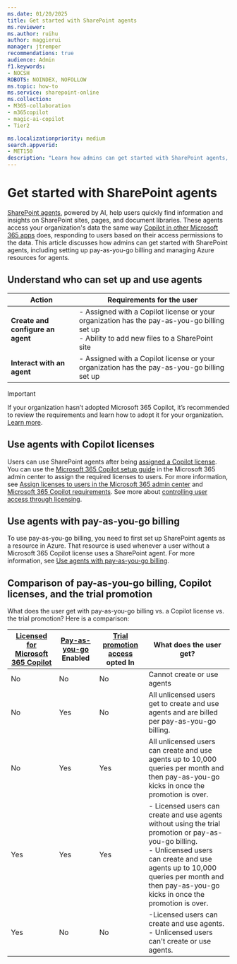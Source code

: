 ```yaml
---
ms.date: 01/20/2025
title: Get started with SharePoint agents
ms.reviewer:
ms.author: ruihu
author: maggierui
manager: jtremper
recommendations: true
audience: Admin
f1.keywords:
- NOCSH
ROBOTS: NOINDEX, NOFOLLOW
ms.topic: how-to
ms.service: sharepoint-online
ms.collection: 
- M365-collaboration
- m365copilot
- magic-ai-copilot
- Tier2

ms.localizationpriority: medium
search.appverid:
- MET150
description: "Learn how admins can get started with SharePoint agents, including setting up pay-as-you-go billing and managing Azure resources for agents. "
---
```


# Get started with SharePoint agents

[SharePoint agents](https://support.microsoft.com/office/get-started-with-agents-in-sharepoint-69e2faf9-2c1e-4baa-8305-23e625021bcf), powered by AI, help users quickly find information and insights on SharePoint sites, pages, and document libraries. These agents access your organization's data the same way [Copilot in other Microsoft 365 apps](/sharepoint/sharepoint-copilot-best-practices#copilot-and-sharepoint) does, responding to users based on their access permissions to the data. This article discusses how admins can get started with SharePoint agents, including setting up pay-as-you-go billing and managing Azure resources for agents.

## Understand who can set up and use agents

| **Action**          | **Requirements for the user**                                                                                       |
|---------------------|--------------------------------------------------------------------------------------------------------|
| **Create and configure an agent** | - Assigned with a Copilot license or your organization has the pay-as-you-go billing set up<br>- Ability to add new files to a SharePoint site    |
| **Interact with an agent**    | - Assigned with a Copilot license or your organization has the pay-as-you-go billing set up                                                       |

> [!IMPORTANT]
> If your organization hasn’t adopted Microsoft 365 Copilot, it’s recommended to review the requirements and learn how to adopt it for your organization. [Learn more](/copilot/microsoft-365/microsoft-365-copilot-overview).  

## Use agents with Copilot licenses

Users can use SharePoint agents after being [assigned a Copilot license](/copilot/microsoft-365/microsoft-365-copilot-enable-users#assign-licenses). You can use the [Microsoft 365 Copilot setup guide](https://admin.microsoft.com/Adminportal/Home?Q=learndocs#/modernonboarding/microsoft365copilotsetupguide) in the Microsoft 365 admin center to assign the required licenses to users. For more information, see [Assign licenses to users in the Microsoft 365 admin center](/microsoft-365/admin/manage/assign-licenses-to-users) and [Microsoft 365 Copilot requirements](/copilot/microsoft-365/microsoft-365-copilot-requirements). See more about [controlling user access through licensing](/sharepoint/manage-access-agents-in-sharepoint#control-user-access-through-licensing).

## Use agents with pay-as-you-go billing

To use pay-as-you-go billing, you need to first set up SharePoint agents  as a resource in Azure. That resource is used whenever a user without a Microsoft 365 Copilot license uses a SharePoint agent. For more information, see [Use agents with pay-as-you-go billing](/sharepoint/sharepoint-agents-azure-billing).

## Comparison of pay-as-you-go billing, Copilot licenses, and the trial promotion

What does the user get with pay-as-you-go billing vs. a Copilot license vs. the trial promotion? Here is a comparison:

| [Licensed for Microsoft 365 Copilot](/copilot/microsoft-365/microsoft-365-copilot-licensing) | [Pay-as-you-go](/sharepoint/sharepoint-agents-azure-billing) Enabled | [Trial promotion access](/sharepoint/manage-trial-agents-sharepoint-powershell#what-is-the-trial-access-to-sharepoint-agents) opted In | What does the user get? |
|-----------------------------------------|-----------------------|-----------------------------|-------------------------|
| No                                      | No                    | No                          | Cannot create or use agents |
| No                                      | Yes                   | No                          | All unlicensed users get to create and use agents and are billed per pay-as-you-go billing. |
| No                                      | Yes                   | Yes                         | All unlicensed users can create and use agents up to 10,000 queries per month and then pay-as-you-go kicks in once the promotion is over. |
| Yes                                     | Yes                   | Yes                         | - Licensed users can create and use agents without using the trial promotion or pay-as-you-go billing. <br>- Unlicensed users can create and use agents up to 10,000 queries per month and then pay-as-you-go kicks in once the promotion is over. |
| Yes                                     | No                    | No                          | -Licensed users can create and use agents. <br>- Unlicensed users can't create or use agents. |
